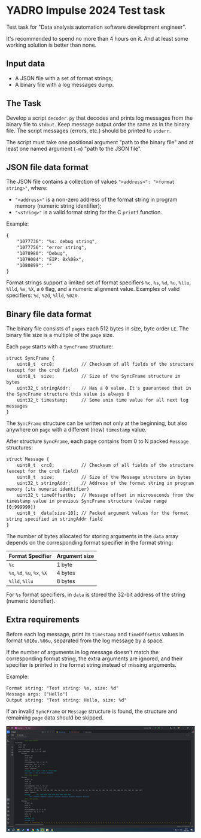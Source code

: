 # YADRO Impulse 2024 Test task

Test task for "Data analysis automation software development engineer".

It's recommended to spend no more than 4 hours on it. And at least some working solution is better than none.


## Input data

- A JSON file with a set of format strings;
- A binary file with a log messages dump.


## The Task

Develop a script `decoder.py` that decodes and prints log messages from the binary file to `stdout`. Keep message output order the same as in the binary file.
The script messages (errors, etc.) should be printed to `stderr`.

The script must take one positional argument "path to the binary file" and at least one named argument (`-m`) "path to the JSON file".


## JSON file data format

The JSON file contains a collection of values `"<address>": "<format string>"`, where:
- `"<address>"` is a non-zero address of the format string in program memory (numeric string identifier);
- `"<string>"` is a valid format string for the C `printf` function.

Example:
```
{
    "1077736": "%s: debug string",
    "1077756": "error string",
    "1078980": "Debug",
    "1079004": "EIP: 0x%08x",
    "1080899": ""
}
```

Format strings support a limited set of format specifiers `%c`, `%s`, `%d`, `%u`, `%llu`, `%lld`, `%x`, `%X`, a `0` flag, and a numeric alignment value.
Examples of valid specifiers: `%c`, `%2d`, `%lld`, `%02X`.


## Binary file data format

The binary file consists of `pages` each 512 bytes in size, byte order `LE`. The binary file size is a multiple of the `page` size.

Each `page` starts with a `SyncFrame` structure:
```
struct SyncFrame {
    uint8_t  crc8;          // Checksum of all fields of the structure (except for the crc8 field)
    uint8_t  size;          // Size of the SyncFrame structure in bytes
    uint32_t stringAddr;    // Has a 0 value. It's guaranteed that in the SyncFrame structure this value is always 0
    uint32_t timestamp;     // Some unix time value for all next log messages
}
```

The `SyncFrame` structure can be written not only at the beginning, but also anywhere on `page` with a different (new) `timestamp` value.

After structure `SyncFrame`, each page contains from 0 to N packed `Message` structures:
```
struct Message {
    uint8_t  crc8;          // Checksum of all fields of the structure (except for the crc8 field)
    uint8_t  size;          // Size of the Message structure in bytes
    uint32_t stringAddr;    // Address of the format string in program memory (its numeric identifier)
    uint32_t timeOffsetUs;  // Message offset in microseconds from the timestamp value in previous SyncFrame structure (value range [0;999999])
    uint8_t  data[size-10]; // Packed argument values for the format string specified in stringAddr field
}
```

The number of bytes allocated for storing arguments in the `data` array depends on the corresponding format specifier in the format string:

| Format Specifier             | Argument size |
|------------------------------|---------------|
| `%c`                         | 1 byte        |
| `%s`, `%d`, `%u`, `%x`, `%X` | 4 bytes       |
| `%lld`, `%llu`               | 8 bytes       |

For `%s` format specifiers, in `data` is stored the 32-bit address of the string (numeric identifier).


## Extra requirements

Before each log message, print its `timestamp` and `timeOffsetUs` values in format `%010u.%06u`, separated from the log message by a space.

If the number of arguments in log message doesn't match the corresponding format string, the extra arguments are ignored, and their specifier is printed in the format string instead of missing arguments.

Example:
```
Format string: "Test string: %s, size: %d"
Message args: ["Hello"]
Output string: "Test string: Hello, size: %d"
```

If an invalid `SyncFrame` or `Message` structure is found, the structure and remaining `page` data should be skipped.

![img.png](img.png)